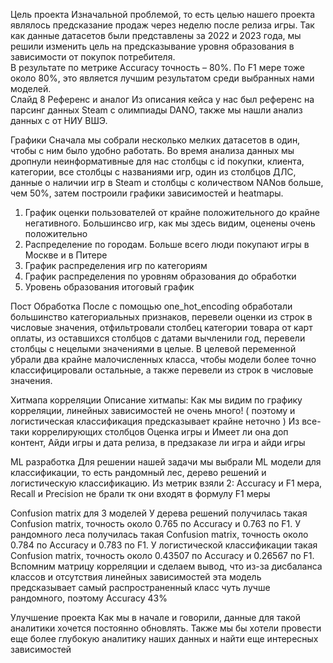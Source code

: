   Цель проекта 
Изначальной проблемой, то есть целью нашего проекта являлось предсказание продаж через неделю после релиза игры. Так как данные датасетов были представлены за 2022 и 2023 года, мы решили изменить цель на предсказывание уровня образования в зависимости от покупок потребителя.  
В результате по метрике Accuracy точность – 80%.  По F1 мере тоже около 80%, это является лучшим результатом среди выбранных нами моделей.  
Слайд 8 Референс и аналог 
Из описания кейса у нас был референс на парсинг данных Steam с олимпиады DANO, также мы нашли анализ данных с от НИУ ВШЭ.  
 
  Графики 
Сначала мы собрали несколько мелких датасетов в один, чтобы с ним было удобно работать. Во время анализа данных мы дропнули неинформативные для нас столбцы с id покупки, клиента, категории, все столбцы с названиями игр, один из столбцов ДЛС, данные о наличии игр в Steam и столбцы с количеством NANов больше, чем 50%, затем построили графики зависимостей и heatmapы. 
1. График оценки пользователей от крайне положительного до крайне негативного. 
Большинсво игр, как мы здесь видим, оценены очень положительно 
2. Распределение по городам. 
Больше всего люди покупают игры в Москве и в Питере 
3. График распределения игр по категориям 
4. График распределения по уровням образования до обработки 
5. Уровень образования итоговый график 
 
  Пост Обработка 
После с помощью one_hot_encoding обработали большинство категориальных признаков, перевели оценки из строк в числовые значения, отфильтровали столбец категории товара от карт оплаты, из оставшихся столбцов с датами вычленили год, перевели столбцы с нецелыми значениями в целые. В целевой переменной убрали два крайне малочисленных класса, чтобы модели более точно классифицировали остальные, а также перевели из строк в числовые значения. 
 
  Хитмапа корреляции 
Описание хитмапы: 
Как мы видим по графику корреляции, линейных зависимостей не очень много!  ( поэтому и логистическая классификация предсказывает крайне неточно ) Из все-таки коррелирующих столбцов Оценка игры и Имеет ли  она доп контент, Айди игры и дата релиза, в предзаказе ли игра и айди  игры 
  
  ML разработка 
Для решении нашей задачи мы выбрали ML модели для классификации, то есть рандомный лес, дерево решений и логистическую классификацию. 
Из метрик взяли 2: Accuracy и F1 мера, Recall и Precision не брали тк они входят в формулу F1 меры 
 
  Confusion matrix для 3 моделей 
У дерева решений получилась такая Confusion matrix, точность около 0.765 по Accuracy и 0.763 по F1. 
У рандомного леса получилась такая Confusion matrix, точность около 0.784 по Accuracy и 0.783 по F1. 
У логистической классификации такая Confusion matrix, точность около 0.43507 по Accuracy и 0.26567 по F1. Вспомним матрицу корреляции и сделаем вывод, что из-за дисбаланса классов и отсутствия линейных зависимостей эта модель предсказывает самый распространенный класс чуть лучше рандомного, поэтому Accuracy 43%  

  Улучшение проекта 
Как мы в начале и говорили, данные для такой аналитики хочется постоянно обновлять. 
Также мы бы хотели провести еще более глубокую аналитику наших данных и найти еще интересных зависимостей 
